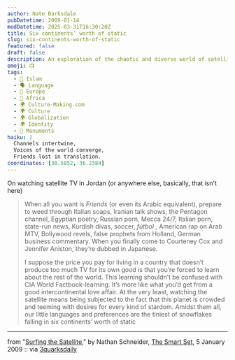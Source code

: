 ```yaml
---
author: Nate Barksdale
pubDatetime: 2009-01-14
modDatetime: 2025-03-31T16:30:20Z
title: Six continents’ worth of static
slug: six-continents-worth-of-static
featured: false
draft: false
description: An exploration of the chaotic and diverse world of satellite TV in Jordan.
emoji: 📺
tags:
  - 🌙 Islam
  - 🗣️ Language
  - 🍷 Europe
  - 🦁 Africa
  - 🌍 Culture-Making.com
  - 🌍 Culture
  - 🌍 Globalization
  - 🌍 Identity
  - 🕌 Monuments
haiku: |
  Channels intertwine,  
  Voices of the world converge,  
  Friends lost in translation.
coordinates: [30.5852, 36.2384]
---
```


On watching satellite TV in Jordan (or anywhere else, basically, that isn't here)

> When all you want is _Friends_ (or even its Arabic equivalent), prepare to weed through Italian soaps, Iranian talk shows, the Pentagon channel, Egyptian poetry, Russian porn, Mecca 24/7, Italian porn, state-run news, Kurdish divas, soccer, _fútbol_ , American rap on Arab MTV, Bollywood revels, false prophets from Holland, German business commentary. When you finally come to Courteney Cox and Jennifer Aniston, they’re dubbed in Japanese.
>
> I suppose the price you pay for living in a country that doesn’t produce too much TV for its own good is that you’re forced to learn about the rest of the world. This learning shouldn’t be confused with CIA World Factbook-learning. It’s more like what you’d get from a good intercontinental love affair. At the very least, watching the satellite means being subjected to the fact that this planet is crowded and teeming with desires for every kind of stardom. Amidst them all, our little languages and preferences are the tiniest of snowflakes falling in six continents’ worth of static

---

from "[Surfing the Satellite](http://thesmartset.com/article/article01050901.aspx)," by Nathan Schneider, [The Smart Set](http://thesmartset.com/article/article01050901.aspx), 5 January 2009 :: via [3quarksdaily](https://www.google.com/search?q=%223quarksdaily%22%203quarksdaily.com)
